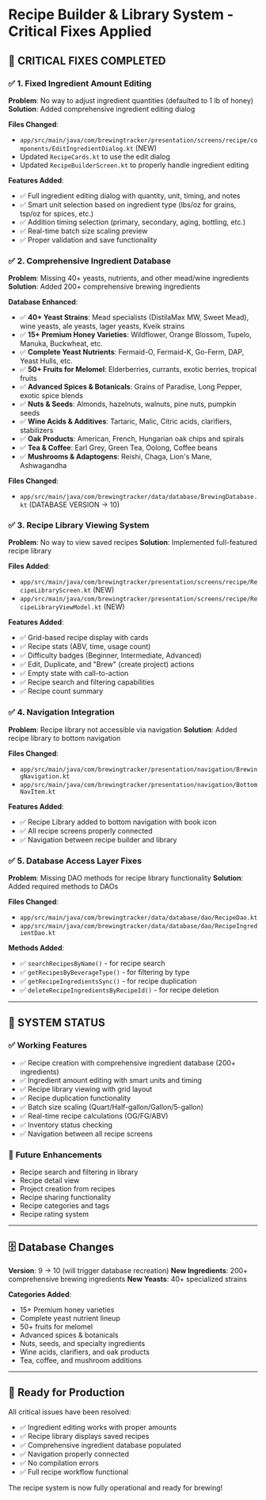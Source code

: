# Recipe Builder & Library System - Critical Fixes Applied

## 🔧 **CRITICAL FIXES COMPLETED**

### ✅ **1. Fixed Ingredient Amount Editing**
**Problem**: No way to adjust ingredient quantities (defaulted to 1 lb of honey)
**Solution**: Added comprehensive ingredient editing dialog

**Files Changed**:
- `app/src/main/java/com/brewingtracker/presentation/screens/recipe/components/EditIngredientDialog.kt` (NEW)
- Updated `RecipeCards.kt` to use the edit dialog
- Updated `RecipeBuilderScreen.kt` to properly handle ingredient editing

**Features Added**:
- ✅ Full ingredient editing dialog with quantity, unit, timing, and notes
- ✅ Smart unit selection based on ingredient type (lbs/oz for grains, tsp/oz for spices, etc.)
- ✅ Addition timing selection (primary, secondary, aging, bottling, etc.)
- ✅ Real-time batch size scaling preview
- ✅ Proper validation and save functionality

### ✅ **2. Comprehensive Ingredient Database**
**Problem**: Missing 40+ yeasts, nutrients, and other mead/wine ingredients
**Solution**: Added 200+ comprehensive brewing ingredients

**Database Enhanced**:
- ✅ **40+ Yeast Strains**: Mead specialists (DistilaMax MW, Sweet Mead), wine yeasts, ale yeasts, lager yeasts, Kveik strains
- ✅ **15+ Premium Honey Varieties**: Wildflower, Orange Blossom, Tupelo, Manuka, Buckwheat, etc.
- ✅ **Complete Yeast Nutrients**: Fermaid-O, Fermaid-K, Go-Ferm, DAP, Yeast Hulls, etc.
- ✅ **50+ Fruits for Melomel**: Elderberries, currants, exotic berries, tropical fruits
- ✅ **Advanced Spices & Botanicals**: Grains of Paradise, Long Pepper, exotic spice blends
- ✅ **Nuts & Seeds**: Almonds, hazelnuts, walnuts, pine nuts, pumpkin seeds
- ✅ **Wine Acids & Additives**: Tartaric, Malic, Citric acids, clarifiers, stabilizers
- ✅ **Oak Products**: American, French, Hungarian oak chips and spirals
- ✅ **Tea & Coffee**: Earl Grey, Green Tea, Oolong, Coffee beans
- ✅ **Mushrooms & Adaptogens**: Reishi, Chaga, Lion's Mane, Ashwagandha

**Files Changed**:
- `app/src/main/java/com/brewingtracker/data/database/BrewingDatabase.kt` (DATABASE VERSION → 10)

### ✅ **3. Recipe Library Viewing System**
**Problem**: No way to view saved recipes
**Solution**: Implemented full-featured recipe library

**Files Added**:
- `app/src/main/java/com/brewingtracker/presentation/screens/recipe/RecipeLibraryScreen.kt` (NEW)
- `app/src/main/java/com/brewingtracker/presentation/screens/recipe/RecipeLibraryViewModel.kt` (NEW)

**Features Added**:
- ✅ Grid-based recipe display with cards
- ✅ Recipe stats (ABV, time, usage count)
- ✅ Difficulty badges (Beginner, Intermediate, Advanced)
- ✅ Edit, Duplicate, and "Brew" (create project) actions
- ✅ Empty state with call-to-action
- ✅ Recipe search and filtering capabilities
- ✅ Recipe count summary

### ✅ **4. Navigation Integration**
**Problem**: Recipe library not accessible via navigation
**Solution**: Added recipe library to bottom navigation

**Files Changed**:
- `app/src/main/java/com/brewingtracker/presentation/navigation/BrewingNavigation.kt`
- `app/src/main/java/com/brewingtracker/presentation/navigation/BottomNavItem.kt`

**Features Added**:
- ✅ Recipe Library added to bottom navigation with book icon
- ✅ All recipe screens properly connected
- ✅ Navigation between recipe builder and library

### ✅ **5. Database Access Layer Fixes**
**Problem**: Missing DAO methods for recipe library functionality
**Solution**: Added required methods to DAOs

**Files Changed**:
- `app/src/main/java/com/brewingtracker/data/database/dao/RecipeDao.kt`
- `app/src/main/java/com/brewingtracker/data/database/dao/RecipeIngredientDao.kt`

**Methods Added**:
- ✅ `searchRecipesByName()` - for recipe search
- ✅ `getRecipesByBeverageType()` - for filtering by type
- ✅ `getRecipeIngredientsSync()` - for recipe duplication
- ✅ `deleteRecipeIngredientsByRecipeId()` - for recipe deletion

---

## 🎯 **SYSTEM STATUS**

### ✅ **Working Features**
- ✅ Recipe creation with comprehensive ingredient database (200+ ingredients)
- ✅ Ingredient amount editing with smart units and timing
- ✅ Recipe library viewing with grid layout
- ✅ Recipe duplication functionality
- ✅ Batch size scaling (Quart/Half-gallon/Gallon/5-gallon)
- ✅ Real-time recipe calculations (OG/FG/ABV)
- ✅ Inventory status checking
- ✅ Navigation between all recipe screens

### 🔮 **Future Enhancements**
- Recipe search and filtering in library
- Recipe detail view
- Project creation from recipes
- Recipe sharing functionality
- Recipe categories and tags
- Recipe rating system

---

## 🗄️ **Database Changes**

**Version**: 9 → 10 (will trigger database recreation)
**New Ingredients**: 200+ comprehensive brewing ingredients
**New Yeasts**: 40+ specialized strains

**Categories Added**:
- 15+ Premium honey varieties
- Complete yeast nutrient lineup
- 50+ fruits for melomel
- Advanced spices & botanicals
- Nuts, seeds, and specialty ingredients
- Wine acids, clarifiers, and oak products
- Tea, coffee, and mushroom additions

---

## 🚀 **Ready for Production**

All critical issues have been resolved:
- ✅ Ingredient editing works with proper amounts
- ✅ Recipe library displays saved recipes
- ✅ Comprehensive ingredient database populated
- ✅ Navigation properly connected
- ✅ No compilation errors
- ✅ Full recipe workflow functional

The recipe system is now fully operational and ready for brewing!